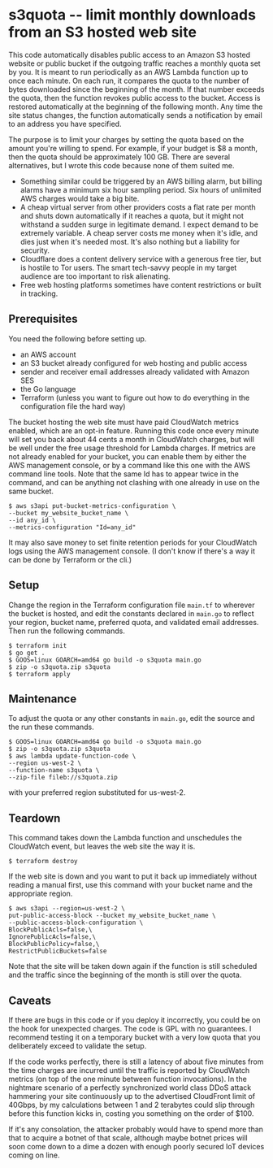 # s3quota -- limit monthly downloads from an S3 hosted web site

This code automatically disables public access to an Amazon S3 hosted
website or public bucket if the outgoing traffic reaches a monthly
quota set by you. It is meant to run periodically as an AWS Lambda
function up to once each minute. On each run, it compares the quota to
the number of bytes downloaded since the beginning of the month. If
that number exceeds the quota, then the function revokes public access
to the bucket. Access is restored automatically at the beginning of
the following month. Any time the site status changes, the function
automatically sends a notification by email to an address you have
specified.

The purpose is to limit your charges by setting the quota based on the
amount you're willing to spend. For example, if your budget is $8 a
month, then the quota should be approximately 100 GB. There are
several alternatives, but I wrote this code because none of them
suited me.

* Something similar could be triggered by an AWS billing alarm, but
  billing alarms have a minimum six hour sampling period. Six hours of
  unlimited AWS charges would take a big bite.
* A cheap virtual server from other providers costs a flat rate per
  month and shuts down automatically if it reaches a quota, but it
  might not withstand a sudden surge in legitimate demand. I expect
  demand to be extremely variable. A cheap server costs me money when
  it's idle, and dies just when it's needed most. It's also nothing
  but a liability for security.
* Cloudflare does a content delivery service with a generous free tier,
  but is hostile to Tor users. The smart tech-savvy people in my target
  audience are too important to risk alienating.
* Free web hosting platforms sometimes have content restrictions or
  built in tracking.

## Prerequisites

You need the following before setting up.

* an AWS account 
* an S3 bucket already configured for web hosting and public access
* sender and receiver email addresses already validated with Amazon SES
* the Go language
* Terraform (unless you want to figure out how to do everything in the
  configuration file the hard way)

The bucket hosting the web site must have paid CloudWatch metrics
enabled, which are an opt-in feature. Running this code once every
minute will set you back about 44 cents a month in CloudWatch charges,
but will be well under the free usage threshold for Lambda charges. If
metrics are not already enabled for your bucket, you can enable them
by either the AWS management console, or by a command like this one
with the AWS command line tools. Note that the same Id has to appear
twice in the command, and can be anything not clashing with one
already in use on the same bucket.

```console
$ aws s3api put-bucket-metrics-configuration \
--bucket my_website_bucket_name \
--id any_id \
--metrics-configuration "Id=any_id"
```

It may also save money to set finite retention periods for your
CloudWatch logs using the AWS management console. (I don't know if
there's a way it can be done by Terraform or the cli.)

## Setup

Change the region in the Terraform configuration file ```main.tf``` to
wherever the bucket is hosted, and edit the constants declared in
```main.go``` to reflect your region, bucket name, preferred quota,
and validated email addresses. Then run the following commands.

```console
$ terraform init
$ go get .
$ GOOS=linux GOARCH=amd64 go build -o s3quota main.go
$ zip -o s3quota.zip s3quota
$ terraform apply
```

## Maintenance

To adjust the quota or any other constants in ```main.go```, edit the source
and the run these commands.
```console
$ GOOS=linux GOARCH=amd64 go build -o s3quota main.go
$ zip -o s3quota.zip s3quota
$ aws lambda update-function-code \
--region us-west-2 \
--function-name s3quota \
--zip-file fileb://s3quota.zip
```
with your preferred region substituted for
us-west-2. 

## Teardown

This command takes down the Lambda function and unschedules the
CloudWatch event, but leaves the web site the way it is.
```console
$ terraform destroy
```
If the web site is down and you want to put it back up immediately
without reading a manual first, use this command with your bucket name
and the appropriate region.
```console
$ aws s3api --region=us-west-2 \
put-public-access-block --bucket my_website_bucket_name \
--public-access-block-configuration \
BlockPublicAcls=false,\
IgnorePublicAcls=false,\
BlockPublicPolicy=false,\
RestrictPublicBuckets=false
```
Note that the site will be taken down again if the function is still
scheduled and the traffic since the beginning of the month is still
over the quota.

## Caveats

If there are bugs in this code or if you deploy it incorrectly, you
could be on the hook for unexpected charges. The code is GPL with no
guarantees. I recommend testing it on a temporary bucket with a very
low quota that you deliberately exceed to validate the setup.

If the code works perfectly, there is still a latency of
about five minutes from the time charges are incurred until the
traffic is reported by CloudWatch metrics (on top of the one minute
between function invocations). In the nightmare scenario of a
perfectly synchronized world class DDoS attack hammering your site
continuously up to the advertised CloudFront limit of 40Gbps, by my
calculations between 1 and 2 terabytes could slip through before this
function kicks in, costing you something on the order of $100. 

If it's any consolation, the attacker probably would have to spend more
than that to acquire a botnet of that scale, although maybe botnet
prices will soon come down to a dime a dozen with enough poorly
secured IoT devices coming on line.